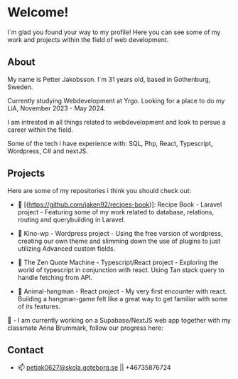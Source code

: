 # Welcome!

I´m glad you found your way to my profile! Here you can see some of my work and projects within the field of web development. 

## About

My name is Petter Jakobsson. I´m 31 years old, based in Gothenburg, Sweden. 

Currently studying Webdevelopment at Yrgo. Looking for a place to do my LiA, November 2023 - May 2024.

I am intrested in all things related to webdevelopment and look to persue a career within the field. 

Some of the tech i have experience with: SQL, Php, React, Typescript, Wordpress, C# and nextJS.

## Projects

Here are some of my repositories i think you should check out: 

- 🌱 [(https://github.com/jaken92/recipes-book)]: Recipe Book - Laravel project - Featuring some of my work related to database, relations, routing and querybuilding in Laravel.

- 🌱 Kino-wp - Wordpress project - Using the free version of wordpress, creating our own theme and slimming down the use of plugins to just utilizing Advanced custom fields. 

- 🌱 The Zen Quote Machine - Typescript/React project - Exploring the world of typescript in conjunction with react. Using Tan stack query to handle fetching from API. 

- 🌱 Animal-hangman - React project - My very first encounter with react. Building a hangman-game felt like a great way to get familiar with some of its features. 

🔭 - I am currently working on a Supabase/NextJS web app together with my classmate Anna Brummark, follow our progress here:  

## Contact

- 📫 petjak0627@skola.goteborg.se || +46735876724



<!--
**jaken92/jaken92** is a ✨ _special_ ✨ repository because its `README.md` (this file) appears on your GitHub profile.

![image of me coding](https://media.giphy.com/media/MdA16VIoXKKxNE8Stk/giphy.gif)

Here are some ideas to get you started:

- 🔭 I’m currently working on ...
- 🌱 I’m currently learning ...
- 👯 I’m looking to collaborate on ...
- 🤔 I’m looking for help with ...
- 💬 Ask me about ...
- 📫 How to reach me: ...
- 😄 Pronouns: ...
- ⚡ Fun fact: ...
-->
